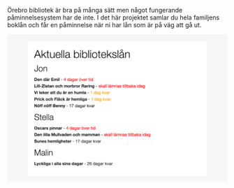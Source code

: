 Örebro bibliotek är bra på många sätt men något fungerande påminnelsesystem har de inte. I det här projektet samlar du hela familjens boklån och får en påminnelse när ni har lån som är på väg att gå ut.

![](https://raw.githubusercontent.com/jongotlin/OrebroBibliotekPaminnelser/master/screenshot.png)
